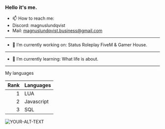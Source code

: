 ### Hello it's me.

- 📫 How to reach me:
- Discord: magnuslundqvist
- Mail: magnuslundqvist.business@gmail.com

-------------------------------------------

- 🔭 I’m currently working on: Status Roleplay FiveM & Gamer House.

-------------------------------------------

- 🌱 I’m currently learning: What life is about.

-------------------------------------------

<summary>My languages</summary>

| Rank | Languages |
|-----:|-----------|
|     1| LUA |
|     2| Javascript |
|     3| SQL       |

<picture>
 <source media="(prefers-color-scheme: dark)" srcset="https://i.imgur.com/OHkZG6D.png">
 <source media="(prefers-color-scheme: light)" srcset="https://i.imgur.com/gHYWgLJ.png">
 <img alt="YOUR-ALT-TEXT" src="YOUR-DEFAULT-IMAGE">
</picture>


<!--
Here are some ideas to get you started:

- 🔭 I’m currently working on ...
- 🌱 I’m currently learning ...
- 👯 I’m looking to collaborate on ...
- 🤔 I’m looking for help with ...
- 💬 Ask me about ...
- 📫 How to reach me: ...
- 😄 Pronouns: ...
- ⚡ Fun fact: ...
-->
